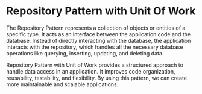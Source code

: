# Repository Pattern with Unit Of Work
The Repository Pattern represents a collection of objects or entities of a specific type. It acts as an interface between the application code and the database. Instead of directly interacting with the database, the application interacts with the repository, which handles all the necessary database operations like querying, inserting, updating, and deleting data.

 Repository Pattern with Unit of Work provides a structured approach to handle data access in an application. It improves code organization, reusability, testability, and flexibility. By using this pattern, we can create more maintainable and scalable applications.
